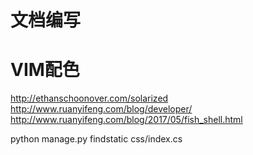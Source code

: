 # 文档编写
# VIM配色
http://ethanschoonover.com/solarized
http://www.ruanyifeng.com/blog/developer/
http://www.ruanyifeng.com/blog/2017/05/fish_shell.html

python manage.py findstatic css/index.cs
